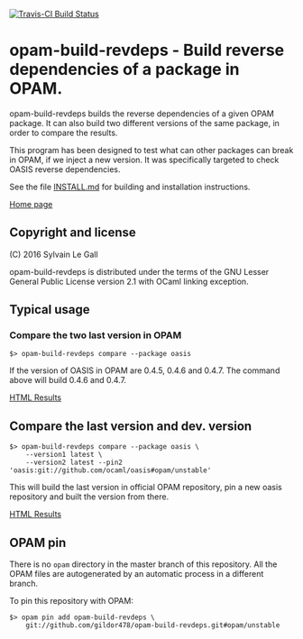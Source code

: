 [![Travis-CI Build Status](https://travis-ci.org/gildor478/opam-build-revdeps.svg?branch=master)](https://travis-ci.org/gildor478/opam-build-revdeps)

<!--- OASIS_START --->
<!--- DO NOT EDIT (digest: 0960dc0edb22b48e6a11234160d6d656) --->

opam-build-revdeps - Build reverse dependencies of a package in OPAM.
=====================================================================

opam-build-revdeps builds the reverse dependencies of a given OPAM package.
It can also build two different versions of the same package, in order to
compare the results.

This program has been designed to test what can other packages can break in
OPAM, if we inject a new version. It was specifically targeted to check OASIS
reverse dependencies.

See the file [INSTALL.md](INSTALL.md) for building and installation
instructions.

[Home page](https://github.com/gildor478/opam-build-revdeps)

Copyright and license
---------------------

(C) 2016 Sylvain Le Gall

opam-build-revdeps is distributed under the terms of the GNU Lesser General
Public License version 2.1 with OCaml linking exception.

<!--- OASIS_STOP --->

Typical usage
-------------

### Compare the two last version in OPAM

```
$> opam-build-revdeps compare --package oasis
```

If the version of OASIS in OPAM are 0.4.5, 0.4.6 and 0.4.7. The command above
will build 0.4.6 and 0.4.7.

[HTML Results](https://gildor478.github.io/opam-build-revdeps/oasis-0.4.6-0.4.7.html)


## Compare the last version and dev. version

```
$> opam-build-revdeps compare --package oasis \
    --version1 latest \
    --version2 latest --pin2 'oasis:git://github.com/ocaml/oasis#opam/unstable'
```

This will build the last version in official OPAM repository, pin a new oasis
repository and built the version from there.

[HTML Results](https://gildor478.github.io/opam-build-revdeps/oasis-0.4.7-0.4.8~HEAD.html)

OPAM pin
--------

There is no `opam` directory in the master branch of this repository. All the
OPAM files are autogenerated by an automatic process in a different branch.

To pin this repository with OPAM:
```
$> opam pin add opam-build-revdeps \
    git://github.com/gildor478/opam-build-revdeps.git#opam/unstable
```

